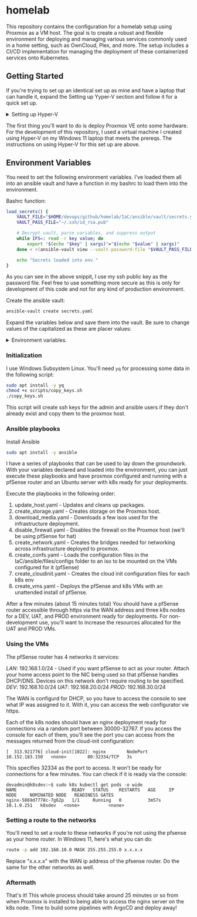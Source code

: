 # homelab

This repository contains the configuration for a homelab setup using Proxmox as a VM host. The goal is to create a robust and flexible environment for deploying and managing various services commonly used in a home setting, such as OwnCloud, Plex, and more. The setup includes a CI/CD implementation for managing the deployment of these containerized services onto Kubernetes.

## Getting Started

If you're trying to set up an identical set up as mine and have a laptop that can handle it, expand the Setting up Yyper-V section and follow it for a quick set up.

<details>
<summary>Setting up Hyper-V</summary>

If you have a laptop that can handle it, you can run the whole thing on Hyper-V on it. My 7th gen X1 carbon is dated and not a whole lot to rave about, but it handled the job well.

1. Enable Intel VT-x/VT-d in BIOS
2. Install Hyper-V by opening `appwiz.cpl`, clicking `Turn Windows features on or off` -> Check `Hyper-V` -> Follow prompts and reboot to complete the install.
3. Download [ProxMox ISO | https://enterprise.proxmox.com/iso/proxmox-ve_8.3-1.iso]
4. Execute the powershell script in the scripts folder
5. Run the `hyperv_init.ps1` powershell script

### Script Explanation:
The script first defines the names for the external and internal switches, retrieves the network adapter connected to the internet, and creates an external switch using that adapter. It then creates an internal switch for private networking. The script proceeds to define the VM's name, ISO file path, memory size, and disk size, creating a new VM with these specifications. Secure boot is disabled for the VM, and a virtual hard disk is added. Three network adapters are attached to the VM: two to the external switch and one to the internal switch, with MAC address spoofing enabled for all three. Finally, the ISO file is set as the DVD drive for the VM.

Follow through with the installation of Proxmox VE via the console and proceed with the next steps.

</details>

The first thing you'll want to do is deploy Proxmox VE onto some hardware. For the development of this repository, I used a virtual machine I created using Hyper-V on my Windows 11 laptop that meets the prereqs. The instructions on using Hyper-V for this set up are above.

## Environment Variables

You need to set the following environment variables. I've loaded them all into an ansible vault and have a function in my bashrc to load them into the environment.

Bashrc function:
```sh
load_secrets() {
    VAULT_FILE="$HOME/devops/github/homelab/IaC/ansible/vault/secrets.yaml"
    VAULT_PASS_FILE="~/.ssh/id_rsa.pub"

    # Decrypt vault, parse variables, and suppress output
    while IFS=: read -r key value; do
        export "$(echo "$key" | xargs)"="$(echo "$value" | xargs)"
    done < <(ansible-vault view --vault-password-file "$VAULT_PASS_FILE" "$VAULT_FILE" | grep ': ')

    echo "Secrets loaded into env."
}
```

As you can see in the above snippit, I use my ssh public key as the password file. Feel free to use something more secure as this is only for development of this code and not for any kind of production environment.

Create the ansible vault:

```sh
ansible-vault create secrets.yaml
```

Expand the variables below and save them into the vault. Be sure to change values of the capitalized as these are placer values:

<details>
<summary>Environment variables.</summary>

## Local Env
DOWNLOADS_DIRECTORY: "PATH/TO/YOUR/DOWNLOADS ie /home/USER/downloads"
DOMAIN: "DOMAIN ie mydomain (not mydomain.com)"
NETWORK: "NETWORK/MASK ie. 192.168.1.0/24"

## Admin
ADMIN_EMAIL: 'ADMIN EMAIL'
ADMIN_USERNAME: 'ADMIN USERNAME'
ADMIN_PASSWORD: 'ADMIN PASSWORD'
ADMIN_SSH_KEY: "/PATH/TO/HOME/.ssh/id_rsa"

## Root
ROOT_PASSWORD: 'ROOT PASSWORD'

## Proxmox
PM_USER: "PROXMOX USER ie. root"
PM_PASSWORD: "PROXMOX USER PASSWORD"
PM_ADDRESS: "PROXMOX IP ADDRESS":

## Ansible
ANSIBLE_SSH_KEY: "/PATH/TO/HOME/.ssh/ansible_key"

</details>

### Initialization

I use Windows Subsystem Linux. You'll need `yq` for processing some data in the following script:

``` sh
sudo apt install -y yq
chmod +x scripts/copy_keys.sh
./copy_keys.sh
```

This script will create ssh keys for the admin and ansible users if they don't already exist and copy them to the proxmox host.

### Ansible playbooks

Install Ansible

``` sh
sudo apt install -y ansible
```

I have a series of playbooks that can be used to lay down the groundwork. With your variables declared and loaded into the environment, you can just execute these playbooks and have proxmox configured and running with a pfSense router and an Ubuntu server with k8s ready for your deployments.

Execute the playbooks in the following order:

1. update_host.yaml - Updates and cleans up packages.
2. create_storage.yaml - Creates storage on the Proxmox host.
3. download_media.yaml - Downloads a few isos used for the infrastructure deployment.
4. disable_firewall.yaml - Disables the firewall on the Proxmox host (we'll be using pfSense for hat)
5. create_network.yaml - Creates the bridges needed for networking across infrastructure deployed to proxmox.
6. create_confs.yaml - Loads the configuration files in the IaC/ansible/files/configs folder to an iso to be mounted on the VMs configured for it (pfSense)
7. create_cloudinit.yaml - Creates the cloud init configuration files for each k8s env
8. create_vms.yaml - Deploys the pfSense and k8s VMs with an unattended install of pfSense.

After a few minutes (about 15 minutes total) You should have a pfSense router accessible through https via the WAN address and three k8s nodes for a DEV, UAT, and PROD environment ready for deployments. For non-development use, you'll want to increase the resources allocated for the UAT and PROD VMs.

### Using the VMs

The pfSense router has 4 networks it services:

*LAN*: 192.168.1.0/24 - Used if you want pfSense to act as your router. Attach your home access point to the NIC being used so that pfSense handles DHCP/DNS. Devices on this network don't require routing to be specified.
*DEV*: 192.168.10.0/24
*UAT*: 192.168.20.0/24
*PROD*: 192.168.30.0/24

The WAN is configurd for DHCP, so you have to access the console to see what IP was assigned to it. With it, you can access the web configurator vie https.

Each of the k8s nodes should have an nginx deployment ready for connections via a random port between 30000-32767. If you access the console for each of them, you'll see the port you can access from the messages returned from the cloud-init configuration:

```
[  313.921776] cloud-init[1022]: nginx        NodePort    10.152.183.150   <none>        80:32334/TCP   3s
```

This specifies 32334 as the port to access. It won't be ready for connections for a few minutes. You can check if it is ready via the console:

```
devadmin@k8sdev:~$ sudo k8s kubectl get pods -o wide
NAME                     READY   STATUS    RESTARTS   AGE     IP           NODE     NOMINATED NODE   READINESS GATES
nginx-5869d7778c-7g62p   1/1     Running   0          3m57s   10.1.0.251   k8sdev   <none>           <none>
```

### Setting a route to the networks

You'll need to set a route to these networks if you're not using the pfsense as your home router. In Windows 11, here's what you can do:

```sh
route -p add 192.168.10.0 MASK 255.255.255.0 x.x.x.x
```

Replace "x.x.x.x" with the WAN ip address of the pfsense router. Do the same for the other networks as well.

### Aftermath

That's it! This whole process should take around 25 minutes or so from when Proxmox is installed to being able to access the nginx server on the k8s node. Time to build some pipelines with ArgoCD and deploy away!